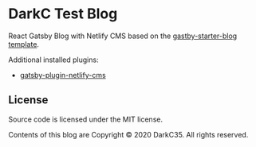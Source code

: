 # DarkC Test Blog

React Gatsby Blog with Netlify CMS based on the [gastby-starter-blog template](https://github.com/gatsbyjs/gatsby-starter-blog).

Additional installed plugins:

* [gatsby-plugin-netlify-cms](https://github.com/gatsbyjs/gatsby/tree/master/packages/gatsby-plugin-netlify-cms)

## License

Source code is licensed under the MIT license.

Contents of this blog are Copyright &copy; 2020 DarkC35. All rights reserved.